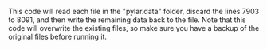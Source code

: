 This code will read each file in the "pylar.data" folder, discard the lines 7903 to 8091, and then write the remaining data back to the file. Note that this code will overwrite the existing files, so make sure you have a backup of the original files before running it.